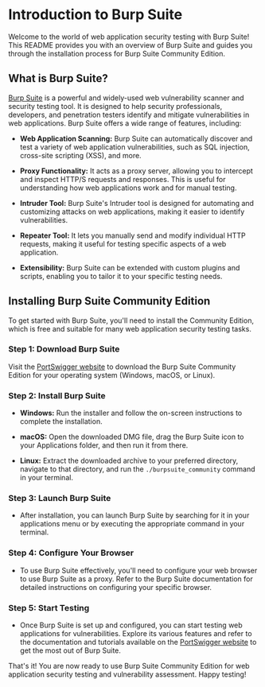 # Introduction to Burp Suite

Welcome to the world of web application security testing with Burp Suite! This README provides you with an overview of Burp Suite and guides you through the installation process for Burp Suite Community Edition.

## What is Burp Suite?

[Burp Suite](https://portswigger.net/burp) is a powerful and widely-used web vulnerability scanner and security testing tool. It is designed to help security professionals, developers, and penetration testers identify and mitigate vulnerabilities in web applications. Burp Suite offers a wide range of features, including:

- **Web Application Scanning:** Burp Suite can automatically discover and test a variety of web application vulnerabilities, such as SQL injection, cross-site scripting (XSS), and more.

- **Proxy Functionality:** It acts as a proxy server, allowing you to intercept and inspect HTTP/S requests and responses. This is useful for understanding how web applications work and for manual testing.

- **Intruder Tool:** Burp Suite's Intruder tool is designed for automating and customizing attacks on web applications, making it easier to identify vulnerabilities.

- **Repeater Tool:** It lets you manually send and modify individual HTTP requests, making it useful for testing specific aspects of a web application.

- **Extensibility:** Burp Suite can be extended with custom plugins and scripts, enabling you to tailor it to your specific testing needs.

## Installing Burp Suite Community Edition

To get started with Burp Suite, you'll need to install the Community Edition, which is free and suitable for many web application security testing tasks.

### Step 1: Download Burp Suite

Visit the [PortSwigger website](https://portswigger.net/burp/communitydownload) to download the Burp Suite Community Edition for your operating system (Windows, macOS, or Linux).

### Step 2: Install Burp Suite

- **Windows:** Run the installer and follow the on-screen instructions to complete the installation.

- **macOS:** Open the downloaded DMG file, drag the Burp Suite icon to your Applications folder, and then run it from there.

- **Linux:** Extract the downloaded archive to your preferred directory, navigate to that directory, and run the `./burpsuite_community` command in your terminal.

### Step 3: Launch Burp Suite

- After installation, you can launch Burp Suite by searching for it in your applications menu or by executing the appropriate command in your terminal.

### Step 4: Configure Your Browser

- To use Burp Suite effectively, you'll need to configure your web browser to use Burp Suite as a proxy. Refer to the Burp Suite documentation for detailed instructions on configuring your specific browser.

### Step 5: Start Testing

- Once Burp Suite is set up and configured, you can start testing web applications for vulnerabilities. Explore its various features and refer to the documentation and tutorials available on the [PortSwigger website](https://portswigger.net/burp/documentation) to get the most out of Burp Suite.

That's it! You are now ready to use Burp Suite Community Edition for web application security testing and vulnerability assessment. Happy testing!
